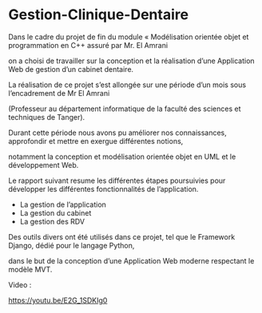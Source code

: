 # Gestion-Clinique-Dentaire

Dans le cadre du projet de fin du module « Modélisation orientée objet et programmation en C++  assuré par Mr. El Amrani

on a choisi de travailler sur la conception et la réalisation d’une Application Web de gestion d’un cabinet dentaire.


La réalisation de ce projet s’est allongée sur une période d’un mois sous l’encadrement de Mr El Amrani 

(Professeur au département informatique de la faculté des sciences et techniques de Tanger). 

Durant cette période nous avons pu améliorer nos connaissances, approfondir et mettre en exergue différentes notions,

notamment la conception et modélisation orientée objet en UML et le développement Web.

Le rapport suivant resume les différentes étapes poursuivies pour développer les différentes fonctionnalités de l’application.

- La gestion de l’application
- La gestion du cabinet
- La gestion des RDV

Des outils divers ont été utilisés dans ce projet, tel que le Framework Django, dédié pour le langage Python, 

dans le but de la conception d’une Application Web moderne respectant le modèle MVT.

Video : 

https://youtu.be/E2G_1SDKIg0
